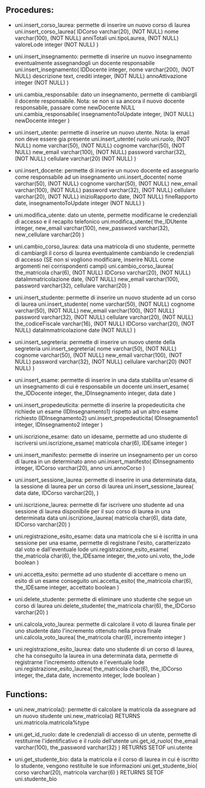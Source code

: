 ## Procedures:
- uni.insert_corso_laurea: permette di inserire un nuovo corso di laurea 
uni.insert_corso_laurea(
    IDCorso varchar(20), (NOT NULL)
    nome varchar(100), (NOT NULL)
    anniTotali uni.tipoLaurea, (NOT NULL)
    valoreLode integer (NOT NULL)
)

- uni.insert_insegnamento: permette di inserire un nuovo insegnamento eventualmente assegnandogli un docente responsabile
uni.insert_insegnamento(
    IDDocente integer, 
    nome varchar(200), (NOT NULL)
    descrizione text, 
    crediti integer, (NOT NULL)
    annoAttivazione integer (NOT NULL)
)

- uni.cambia_responsabile: dato un insegnamento, permette di cambiargli il docente responsabile. Nota: se non si sa ancora il nuovo docente responsabile, passare come newDocente NULL
uni.cambia_responsabile(
    insegnamentoToUpdate integer, (NOT NULL)
    newDocente integer 
)

- uni.insert_utente: permette di inserire un nuovo utente. Nota: la email non deve essere gia presente
uni.insert_utente(
    ruolo uni.ruolo, (NOT NULL)
    nome varchar(50), (NOT NULL)
    cognome varchar(50), (NOT NULL)
    new_email varchar(100), (NOT NULL)
    password varchar(32), (NOT NULL)
    cellulare varchar(20) (NOT NULL)
)

- uni.insert_docente: permette di inserire un nuovo docente ed assegnarlo come responsabile ad un insegnamento
uni.insert_docente(
    nome varchar(50), (NOT NULL)
    cognome varchar(50), (NOT NULL)
    new_email varchar(100), (NOT NULL)
    password varchar(32), (NOT NULL)
    cellulare varchar(20), (NOT NULL)
    inizioRapporto date, (NOT NULL)
    fineRapporto date,
    insegnamentoToUpdate integer (NOT NULL)
) 

- uni.modifica_utente: dato un utente, permette modificarne le credenziali di accesso e il recapito telefonico
uni.modifica_utente(
    the_IDUtente integer, 
    new_email varchar(100), 
    new_password varchar(32), 
    new_cellulare varchar(20)
)

- uni.cambio_corso_laurea: data una matricola di uno studente, permette di cambiargli il corso di laurea eventualmente cambiando le credenziali di accesso (SE non si vogliono modificare, inserire NULL come argomenti nei corrispondenti campi)
uni.cambio_corso_laurea(
    the_matricola char(6), (NOT NULL)
    IDCorso varchar(20), (NOT NULL)
    dataImmatricolazione date, (NOT NULL)
    new_email varchar(100), 
    password varchar(32), 
    cellulare varchar(20)
)

- uni.insert_studente: permette di inserire un nuovo studente ad un corso di laurea
uni.insert_studente(
    nome varchar(50), (NOT NULL)
    cognome varchar(50), (NOT NULL)
    new_email varchar(100), (NOT NULL)
    password varchar(32), (NOT NULL)
    cellulare varchar(20), (NOT NULL)
    the_codiceFiscale varchar(16), (NOT NULL)
    IDCorso varchar(20), (NOT NULL)
    dataImmatricolazione date (NOT NULL)
) 

- uni.insert_segreteria: permette di inserire un nuovo utente della segreteria
uni.insert_segreteria(
    nome varchar(50), (NOT NULL)
    cognome varchar(50), (NOT NULL)
    new_email varchar(100), (NOT NULL)
    password varchar(32), (NOT NULL)
    cellulare varchar(20) (NOT NULL)
) 

- uni.insert_esame: permette di inserire in una data stabilita un'esame di un insegnamento di cui è responsabile un docente
uni.insert_esame(
    the_IDDocente integer, 
    the_IDInsegnamento integer, 
    data date
)

- uni.insert_propedeuticita: permette di inserire la propedeuticita che richiede un esame (IDInsegnamento1) rispetto ad un altro esame richiesto (IDInsegnamento2)
uni.insert_propedeuticita(
    IDInsegnamento1 integer, 
    IDInsegnamento2 integer
)

- uni.iscrizione_esame: dato un idesame, permette ad uno studente di iscriversi
uni.iscrizione_esame(
    matricola char(6), 
    IDEsame integer
)

- uni.insert_manifesto: permette di inserire un insegnamento per un corso di laurea in un determinato anno 
uni.insert_manifesto(
    IDInsegnamento integer, 
    IDCorso varchar(20), 
    anno uni.annoCorso
)

- uni.insert_sessione_laurea: permette di inserire in una determinata data, la sessione di laurea per un corso di laurea
uni.insert_sessione_laurea(
    data date, 
    IDCorso varchar(20), 
)

- uni.iscrizione_laurea: permette di far iscrivere uno studente ad una sessione di laurea disponibile per il suo corso di laurea in una determinata data
uni.iscrizione_laurea(
    matricola char(6), 
    data date, 
    IDCorso varchar(20)
)

- uni.registrazione_esito_esame: data una matricola che si è iscritta in una sessione per una esame, permette di registrane l'esito, caratterizzato dal voto e dall'eventuale lode
uni.registrazione_esito_esame(
    the_matricola char(6), 
    the_IDEsame integer, 
    the_voto uni.voto, 
    the_lode boolean
)

- uni.accetta_esito: permette ad uno studente di accettare o meno un esito di un esame conseguito
uni.accetta_esito(
    the_matricola char(6), 
    the_IDEsame integer, 
    accettato boolean
)

- uni.delete_studente: permette di eliminare uno studente che segue un corso di laurea
uni.delete_studente(
    the_matricola char(6), 
    the_IDCorso varchar(20)
)

- uni.calcola_voto_laurea: permette di calcolare il voto di laurea finale per uno studente dato l'incremento ottenuto nella prova finale
uni.calcola_voto_laurea(
    the_matricola char(6), 
    incremento integer
)

- uni.registrazione_esito_laurea: dato uno studente di un corso di laurea, che ha conseguito la laurea in una determinata data, permette di registrarne l'incremento ottenuto e l'eventuale lode <br />
uni.registrazione_esito_laurea(
    the_matricola char(6), 
    the_IDCorso integer, 
    the_data date, 
    incremento integer, 
    lode boolean
)

## Functions:
- uni.new_matricola(): permette di calcolare la matricola da assegnare ad un nuovo studente 
uni.new_matricola() 
    RETURNS uni.matricola.matricola%type

- uni.get_id_ruolo: date le credenziali di accesso di un utente, permette di restituirne l'identificativo e il ruolo dell'utente 
uni.get_id_ruolo(
    the_email varchar(100), 
    the_password varchar(32)
)   RETURNS SETOF uni.utente

- uni.get_studente_bio: data la matricola e il corso di laurea in cui è iscritto lo studente, vengono restituite le sue informazioni 
uni.get_studente_bio(
    corso varchar(20), 
    matricola varchar(6)
)   RETURNS SETOF uni.studente_bio
